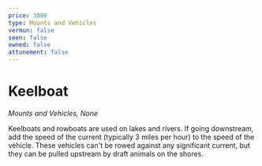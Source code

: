 ```yaml
---
price: 3000
type: Mounts and Vehicles
vermun: false
seen: false
owned: false
attunement: false
---
```

# Keelboat

*Mounts and Vehicles, None*

Keelboats and rowboats are used on lakes and rivers. If going downstream, add the speed of the current (typically 3 miles per hour) to the speed of the vehicle. These vehicles can't be rowed against any significant current, but they can be pulled upstream by draft animals on the shores.